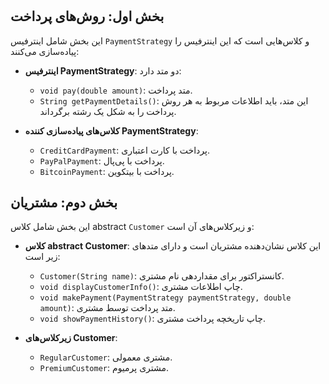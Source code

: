 #
## بخش اول: روش‌های پرداخت

این بخش شامل اینترفیس `PaymentStrategy` و کلاس‌هایی است که این اینترفیس را پیاده‌سازی می‌کنند:

- **اینترفیس PaymentStrategy**: دو متد دارد:
  - `void pay(double amount)`: متد پرداخت.
  - `String getPaymentDetails()`: این متد، باید اطلاعات مربوط به هر روش پرداخت را به شکل یک رشته برگرداند.

- **کلاس‌های پیاده‌سازی کننده PaymentStrategy**:
  - `CreditCardPayment`: پرداخت با کارت اعتباری.
  - `PayPalPayment`: پرداخت با پی‌پال.
  - `BitcoinPayment`: پرداخت با بیتکوین.

## بخش دوم: مشتریان

این بخش شامل کلاس abstract `Customer` و زیرکلاس‌های آن است:

- **کلاس abstract Customer**: این کلاس نشان‌دهنده مشتریان است و دارای متدهای زیر است:
  - `Customer(String name)`: کانستراکتور برای مقداردهی نام مشتری.
  - `void displayCustomerInfo()`: چاپ اطلاعات مشتری.
  - `void makePayment(PaymentStrategy paymentStrategy, double amount)`: متد پرداخت توسط مشتری.
  - `void showPaymentHistory()`: چاپ تاریخچه پرداخت مشتری.

- **زیرکلاس‌های Customer**:
  - `RegularCustomer`: مشتری معمولی.
  - `PremiumCustomer`: مشتری پرمیوم.
